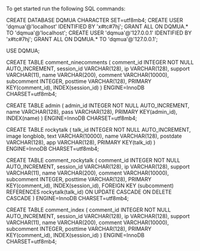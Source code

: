 To get started run the following SQL commands:

CREATE DATABASE DQMUA CHARACTER SET=utf8mb4;
CREATE USER 'dqmua'@'localhost' IDENTIFIED BY 'x#tc#7hj';
GRANT ALL ON DQMUA.* TO 'dqmua'@'localhost';
CREATE USER 'dqmua'@'127.0.0.1' IDENTIFIED BY 'x#tc#7hj';
GRANT ALL ON DQMUA.* TO 'dqmua'@'127.0.0.1';

USE DQMUA;

CREATE TABLE comment_ninecomments (
   comment_id INTEGER NOT NULL
     AUTO_INCREMENT,
   session_id VARCHAR(128),
   ip VARCHAR(128),
   support VARCHAR(11),
   name VARCHAR(200),
   comment VARCHAR(10000),
   subcomment INTEGER,
   posttime VARCHAR(128),
   PRIMARY KEY(comment_id),
   INDEX(session_id)
) ENGINE=InnoDB CHARSET=utf8mb4;



CREATE TABLE admin (
   admin_id INTEGER NOT NULL
     AUTO_INCREMENT,
   name VARCHAR(128),
   pass VARCHAR(128),
   PRIMARY KEY(admin_id),
   INDEX(name)
) ENGINE=InnoDB CHARSET=utf8mb4;


CREATE TABLE rockytalk (
   talk_id INTEGER NOT NULL
     AUTO_INCREMENT,
   image longblob,
   text VARCHAR(10000),
   name VARCHAR(128),
   postdate VARCHAR(128),
   app VARCHAR(128),
   PRIMARY KEY(talk_id)
) ENGINE=InnoDB CHARSET=utf8mb4;


CREATE TABLE comment_rockytalk (
   comment_id INTEGER NOT NULL
     AUTO_INCREMENT,
   session_id VARCHAR(128),
   ip VARCHAR(128),
   support VARCHAR(11),
   name VARCHAR(200),
   comment VARCHAR(10000),
   subcomment INTEGER,
   posttime VARCHAR(128),
   PRIMARY KEY(comment_id),
   INDEX(session_id),
   FOREIGN KEY (subcomment) REFERENCES rockytalk(talk_id)
   ON UPDATE CASCADE ON DELETE CASCADE
) ENGINE=InnoDB CHARSET=utf8mb4;


CREATE TABLE comment_index (
   comment_id INTEGER NOT NULL
     AUTO_INCREMENT,
   session_id VARCHAR(128),
   ip VARCHAR(128),
   support VARCHAR(11),
   name VARCHAR(200),
   comment VARCHAR(10000),
   subcomment INTEGER,
   posttime VARCHAR(128),
   PRIMARY KEY(comment_id),
   INDEX(session_id)
) ENGINE=InnoDB CHARSET=utf8mb4;